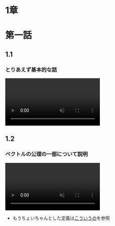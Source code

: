 1章
===
# 第一話
## 1.1
### とりあえず基本的な話
<div><video controls src="https://github.com/gomi-kuzu/study_hanposaki/raw/refs/heads/main/manim_src/media/videos/sec1_1/720p30/VectorAsNumbers.mp4
" muted="true"></video></div>

## 1.2

### ベクトルの公理の一部について説明
<div><video controls src="https://github.com/gomi-kuzu/study_hanposaki/raw/refs/heads/main/manim_src/media/videos/sec1_2_no1/720p30/VectorScalarMultiplication.mp4
" muted="true"></video></div>

- もうちょいちゃんとした定義は[こういうの](https://manabitaizen.com/books/linear-algebra/chapter1/article2)を参照

